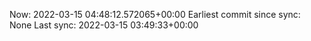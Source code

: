 Now: 2022-03-15 04:48:12.572065+00:00 Earliest commit since sync: None Last sync: 2022-03-15 03:49:33+00:00
